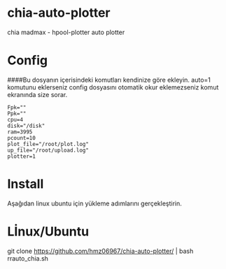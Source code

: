 # chia-auto-plotter
chia madmax - hpool-plotter  auto plotter

# Config

####Bu dosyanın içerisindeki komutları kendinize göre ekleyin. auto=1 komutunu eklerseniz config dosyasını otomatik okur eklemezseniz komut ekranında size sorar.

    Fpk=""  
    Ppk=""
    cpu=4
    disk="/disk"
    ram=3995
    pcount=10
    plot_file="/root/plot.log"
    up_file="/root/upload.log"
    plotter=1  


# Install 

Aşağıdan linux ubuntu için yükleme adımlarını gerçekleştirin.

# Lİnux/Ubuntu

git clone https://github.com/hmz06967/chia-auto-plotter/ | bash rrauto_chia.sh

